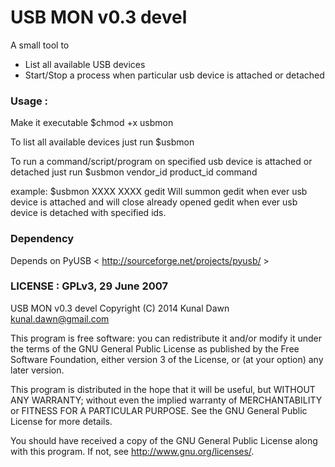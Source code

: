 USB MON v0.3 devel
=======================================
A small tool to
- List all available USB devices
- Start/Stop a process when particular usb device is attached or detached

### Usage :
Make it executable
$chmod +x usbmon

To list all available devices just run
$usbmon

To run a command/script/program on specified usb device is attached or detached just run
$usbmon vendor_id product_id command

example:
$usbmon XXXX XXXX gedit
Will summon gedit when ever usb device is attached and will close already opened gedit when ever usb device is detached with specified ids. 

### Dependency
Depends on PyUSB < http://sourceforge.net/projects/pyusb/ >

### LICENSE : GPLv3, 29 June 2007 
USB MON v0.3 devel
Copyright (C) 2014  Kunal Dawn <kunal.dawn@gmail.com>

This program is free software: you can redistribute it and/or modify
it under the terms of the GNU General Public License as published by
the Free Software Foundation, either version 3 of the License, or
(at your option) any later version.

This program is distributed in the hope that it will be useful,
but WITHOUT ANY WARRANTY; without even the implied warranty of
MERCHANTABILITY or FITNESS FOR A PARTICULAR PURPOSE.  See the
GNU General Public License for more details.

You should have received a copy of the GNU General Public License
along with this program.  If not, see <http://www.gnu.org/licenses/>.
